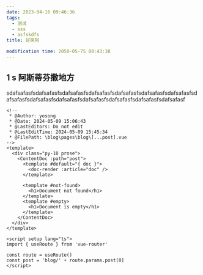 ```yaml
---
date: 2023-04-16 09:46:36
tags:
  - 测试
  - sss
  - asfskdfs
title: 好笑阿

modification time: 2050-05-75 08:43:38
---
```


## 1 s 阿斯蒂芬撒地方

sdafsafasfsdafsafasfsdafsafasfsdafsafasfsdafsafasfsdafsafasfsdafsafasfsdafsafasfsdafsafasfsdafsafasfsdafsafasfsdafsafasfsdafsafasfsdafsafasf

```vue
<!--
 * @Author: yosong
 * @Date: 2024-05-09 15:06:43
 * @LastEditors: Do not edit
 * @LastEditTime: 2024-05-09 15:45:34
 * @FilePath: \blog\pages\blog\[...post].vue
-->
<template>
  <div class="py-10 prose">
    <ContentDoc :path="post">
      <template #default="{ doc }">
        <doc-render :article="doc" />
      </template>

      <template #not-found>
        <h1>Document not found</h1>
      </template>
      <template #empty>
        <h1>Document is empty</h1>
      </template>
    </ContentDoc>
  </div>
</template>

<script setup lang="ts">
import { useRoute } from 'vue-router'

const route = useRoute()
const post = 'blog/' + route.params.post[0]
</script>
```
